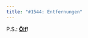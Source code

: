 ```yaml
---
title: "#1544: Entfernungen"
---
```


P.S.: <a href="http://www.fonflatter.de/advent09"><strong>Ölf</strong></a>!

